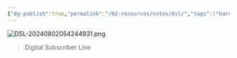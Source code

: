 ```yaml
---
{"dg-publish":true,"permalink":"/02-resources/notes/dsl/","tags":["hardware","netzwerk"],"noteIcon":"","updated":"2024-08-02T05:42:45.638+02:00"}
---
```


![DSL-20240802054244931.png](/img/user/02%20-%20RESOURCES/Files/DSL-20240802054244931.png)
>Digital Subscriber Line
>>